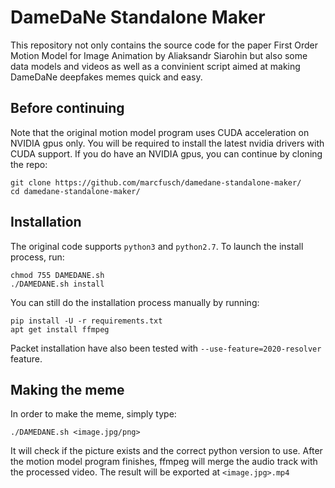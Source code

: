 # DameDaNe Standalone Maker

This repository not only contains the source code for the paper First Order Motion Model for Image Animation by Aliaksandr Siarohin but also some data models and videos as well as a convinient script aimed at making DameDaNe deepfakes memes quick and easy.

## Before continuing

Note that the original motion model program uses CUDA acceleration on NVIDIA gpus only. You will be required to install the latest nvidia drivers with CUDA support.
If you do have an NVIDIA gpus, you can continue by cloning the repo:
```
git clone https://github.com/marcfusch/damedane-standalone-maker/
cd damedane-standalone-maker/
```
## Installation

The original code supports ```python3``` and ```python2.7```. To launch the install process, run:
```
chmod 755 DAMEDANE.sh
./DAMEDANE.sh install
```
You can still do the installation process manually by running:
```
pip install -U -r requirements.txt
apt get install ffmpeg
```
Packet installation have also been tested with ```--use-feature=2020-resolver``` feature.

## Making the meme

In order to make the meme, simply type:
```
./DAMEDANE.sh <image.jpg/png>
```
It will check if the picture exists and the correct python version to use.
After the motion model program finishes, ffmpeg will merge the audio track with the processed video.
The result will be exported at ```<image.jpg>.mp4```
